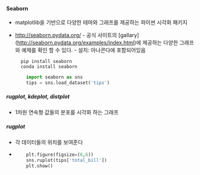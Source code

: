 #### Seaborn
   - matplotlib을 기반으로 다양한 테마와 그래프를 제공하는 파이썬 시각화 패키지
   - http://seaborn.pydata.org/
    - 공식 사이트의 [gallary] (http://seaborn.pydata.org/examples/index.html)에 제공하는 다양한 그래프와 예제를 확인 할 수 있다.
    - 설치: 아나콘다에 포함되어있음
        ```
          pip install seaborn
          conda install seaborn
        ```
        
        ``` python
            import seaborn as sns
            tips = sns.load_dataset('tips')
        ```
        
 ##### rugplot, kdeplot, distplot
   - 1차원 연속형 값들의 분포를 시각화 하는 그래프

 ##### rugplot
   - 각 데이터들의 위치를 보여준다
   - 
     ``` python
         plt.figure(figsize=(6,6))
         sns.ruplot(tips['total_bill'])
         plt.show()
     ```


